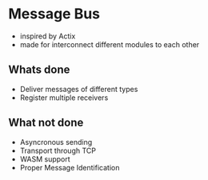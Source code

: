 # Message Bus
- inspired by Actix
- made for interconnect different modules to each other

## Whats done
- Deliver messages of different types
- Register multiple receivers

## What not done
- Asyncronous sending
- Transport through TCP
- WASM support
- Proper Message Identification